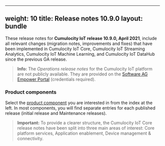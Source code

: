 
---
weight: 10
title: Release notes 10.9.0
layout: bundle
---

These release notes for **Cumulocity IoT release 10.9.0, April 2021**, include all relevant changes (migration notes, improvements and fixes) that have been implemented in Cumulocity IoT Core, Cumulocity IoT Streaming Analytics, Cumulocity IoT Machine Learning, and Cumulocity IoT DataHub since the previous GA release.

>**Info:** The *Operations release notes* for the Cumulocity IoT platform are not publicly available. They are provided on the [Software AG Empower Portal](https://documentation.softwareag.com/) (credentials required).

### Product components

Select the [product component](/about/introduction/#component) you are interested in from the index at the left. In most components, you will find separate entries for each published release (initial release and Maintenance releases).

> **Important:** To provide a clearer structure, the Cumulocity IoT Core release notes have been split into three main areas of interest: Core platform services, Application enablement, Device management & connectivity.

